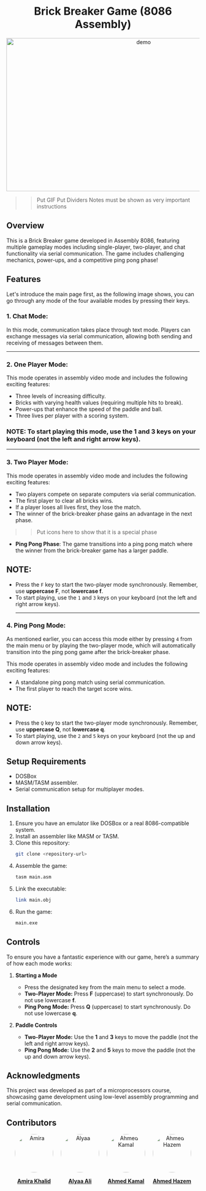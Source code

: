<h1 align ='center' >          Brick Breaker Game (8086 Assembly)</h1> 
<p align="center">

  <img width="700" height ="400" align="center" src="https://maximkoshel.github.io/web/images/brick_breaker.gif" alt="demo"/>
</p>

>> Put GIF
>> Put Dividers 
>> Notes must be shown as very important instructions
## Overview

This is a Brick Breaker game developed in Assembly 8086, featuring multiple gameplay modes including single-player, two-player, and chat functionality via serial communication. The game includes challenging mechanics, power-ups, and a competitive ping pong phase!

## Features

Let's introduce the main page first, as the following image shows, you can go through any mode of the four available modes by pressing their keys.
### 1.  **Chat Mode**:
In this mode, communication takes place through text mode. Players can exchange messages via serial communication, allowing both sending and receiving of messages between them.
___
### 2.  **One Player Mode**:


This mode operates in assembly video mode and includes the following exciting features:

- Three levels of increasing difficulty.
- Bricks with varying health values (requiring multiple hits to break).
- Power-ups that enhance the speed of the paddle and ball.
- Three lives per player with a scoring system.

### NOTE: To start playing this mode, use the 1 and 3 keys on your keyboard (not the left and right arrow keys).
___
### 3. **Two Player Mode**:
This mode operates in assembly video mode and includes the following exciting features:
  - Two players compete on separate computers via serial communication.
  - The first player to clear all bricks wins.
  - If a player loses all lives first, they lose the match.
  - The winner of the brick-breaker phase gains an advantage in the next phase.
>> Put icons here to show that it is a special phase 
  - **Ping Pong Phase**: The game transitions into a ping pong match where the winner from the brick-breaker game has a larger paddle.
  
  ## NOTE:
- Press the `F` key to start the two-player mode synchronously. Remember, use **uppercase F**, not **lowercase f**.
- To start playing, use the `1` and `3` keys on your keyboard (not the left and right arrow keys).
  ___
### 4.  **Ping Pong Mode**:

As mentioned earlier, you can access this mode either by pressing `4` from the main menu or by playing the two-player mode, which will automatically transition into the ping pong game after the brick-breaker phase.

This mode operates in assembly video mode and includes the following exciting features:
  - A standalone ping pong match using serial communication.
  - The first player to reach the target score wins.

  ## NOTE:
- Press the `Q` key to start the two-player mode synchronously. Remember, use **uppercase Q**, not **lowercase q**.
- To start playing, use the `2` and `5` keys on your keyboard (not the up and down arrow keys).

## Setup Requirements 

- DOSBox
- MASM/TASM assembler.
- Serial communication setup for multiplayer modes.

## Installation

1. Ensure you have an emulator like DOSBox or a real 8086-compatible system.
2. Install an assembler like MASM or TASM.
3. Clone this repository:
   ```sh
   git clone <repository-url>
   ```
4. Assemble the game:
   ```sh
   tasm main.asm
   ```
5. Link the executable:
   ```sh
   link main.obj
   ```
6. Run the game:
   ```sh
   main.exe
   ```

## Controls

To ensure you have a fantastic experience with our game, here’s a summary of how each mode works:

1. **Starting a Mode**
    
    - Press the designated key from the main menu to select a mode.
    - **Two-Player Mode:** Press **F** (uppercase) to start synchronously. Do not use lowercase **f**.
    - **Ping Pong Mode:** Press **Q** (uppercase) to start synchronously. Do not use lowercase **q**.
2. **Paddle Controls**
    
    - **Two-Player Mode:** Use the **1** and **3** keys to move the paddle (not the left and right arrow keys).
    - **Ping Pong Mode:** Use the **2** and **5** keys to move the paddle (not the up and down arrow keys).
## Acknowledgments

This project was developed as part of a microprocessors course, showcasing game development using low-level assembly programming and serial communication.


## Contributors



<div style="display: flex; gap: 20px; justify-content: center; align-items: center; flex-wrap: wrap;">
  <div style="text-align: center;">
    <a href="https://github.com/AmiraKhalid04" target="_blank">
      <img src="https://avatars.githubusercontent.com/u/149877108?s=400&v=4" alt="Amira" style="width: 100px; height: 100px; border-radius: 50%;"/>
    </a>
    <p><strong><a href="https://github.com/AmiraKhalid04" target="_blank">Amira Khalid</a></strong></p>
  </div>
  
  <div style="text-align: center;">
    <a href="https://github.com/Alyaa242" target="_blank">
      <img src="https://avatars.githubusercontent.com/u/69475479?v=4" alt="Alyaa" style="width: 100px; height: 100px; border-radius: 50%;"/>
    </a>
    <p><strong><a href="https://github.com/Alyaa242" target="_blank">Alyaa Ali</a></strong></p>
  </div>

  <div style="text-align: center;">
    <a href="https://github.com/ahmedkamal14" target="_blank">
      <img src="https://avatars.githubusercontent.com/u/153025116?v=4" alt="Ahmed Kamal" style="width: 100px; height: 100px; border-radius: 50%;"/>
    </a>
    <p><strong><a href="https://github.com/ahmedkamal14" target="_blank">Ahmed Kamal</a></strong></p>
  </div>

  <div style="text-align: center;">
    <a href="https://github.com/ahmed-haz" target="_blank">
      <img src="https://avatars.githubusercontent.com/u/149868137?v=4" alt="Ahmed Hazem" style="width: 100px; height: 100px; border-radius: 50%;"/>
    </a>
    <p><strong><a href="https://github.com/ahmed-haz" target="_blank">Ahmed Hazem</a></strong></p>
  </div>
</div>


